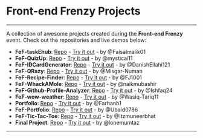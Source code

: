 # Front-end Frenzy Projects

---
A collection of awesome projects created during the **Front-end Frenzy** event. Check out the repositories and live demos below:

- **FeF-taskEhub**: [Repo](https://github.com/Faisalmalik01/FeF-taskEhub.git) - [Try it out](https://faisalmalik01.github.io/FeF-taskEhub/) - by @Faisalmalik01
- **FeF-QuizUp**: [Repo](https://github.com/mysticai11/FeF-QuizUp.git) - [Try it out](https://mysticai11.github.io/FeF-QuizUp/) - by @mysticai11
- **FeF-IDCardGenerator**: [Repo](https://github.com/DanishEllahi121/FeF-IDCardGenerator.git) - [Try it out](https://danishellahi121.github.io/FeF-IDCardGenerator/) - by @DanishEllahi121
- **FeF-QRazy**: [Repo](https://github.com/Misgar-Numan/FeF-QRazy.git) - [Try it out](https://misgar-numan.github.io/FeF-QRazy/) - by @Misgar-Numan
- **FeF-Recipe-Finder**: [Repo](https://github.com/FJ1001/FeF-Recipe-Finder.git) - [Try it out](https://fj1001.github.io/FeF-Recipe-Finder/) - by @FJ1001
- **FeF-WhackAMole**: [Repo](https://github.com/naikmubashir/FeF-WhackAMole.git) - [Try it out](https://naikmubashir.github.io/FeF-WhackAMole/) - by @naikmubashir
- **FeF-Github-Profile-Analyzer**: [Repo](https://github.com/Ishfaq24/FeF-Github-Profile-Analyzer.git) - [Try it out](https://ishfaq24.github.io/FeF-Github-Profile-Analyzer/) - by @Ishfaq24
- **FeF-wow-weather**: [Repo](https://github.com/Wasiq-Tariq11/FeF-wow-weather.git) - [Try it out](https://wasiq-tariq11.github.io/FeF-wow-weather/) - by @Wasiq-Tariq11
- **Portfolio**: [Repo](https://github.com/Farhanb1/Portfolio.git) - [Try it out](https://farhanb1.github.io/Portfolio/) - by @Farhanb1
- **FeF-Portfolio**: [Repo](https://github.com/Ubaid0786/FeF-Portfolio.git) - [Try it out](https://ubaid0786.github.io/FeF-Portfolio/) - by @Ubaid0786
- **FeF-Tic-Tac-Toe**: [Repo](https://github.com/Itzmuneerbhat/FeF-Tic-Tac-Toe.git) - [Try it out](https://itzmuneerbhat.github.io/FeF-Tic-Tac-Toe/) - by @Itzmuneerbhat
- **Final Project**: [Repo](https://github.com/lonemumtaz/fef-Final_project.git) - [Try it out](https://lonemumtaz.github.io/fef-Final_project/) - by @lonemumtaz
---
